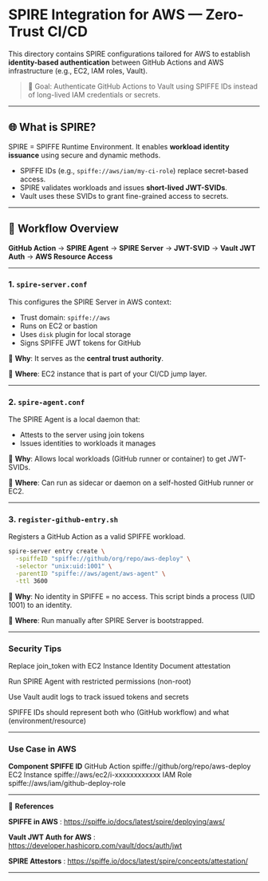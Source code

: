 # SPIRE Integration for AWS — Zero-Trust CI/CD

This directory contains SPIRE configurations tailored for AWS to establish **identity-based authentication** between GitHub Actions and AWS infrastructure (e.g., EC2, IAM roles, Vault).

> 🎯 Goal: Authenticate GitHub Actions to Vault using SPIFFE IDs instead of long-lived IAM credentials or secrets.

---

## 🌐 What is SPIRE?

SPIRE = SPIFFE Runtime Environment. It enables **workload identity issuance** using secure and dynamic methods.

- SPIFFE IDs (e.g., `spiffe://aws/iam/my-ci-role`) replace secret-based access.
- SPIRE validates workloads and issues **short-lived JWT-SVIDs**.
- Vault uses these SVIDs to grant fine-grained access to secrets.

---

## 🔁 Workflow Overview

**GitHub Action** → **SPIRE Agent** → **SPIRE Server** → **JWT-SVID** → **Vault JWT Auth** → **AWS Resource Access**


---

### 1. `spire-server.conf`

This configures the SPIRE Server in AWS context:

- Trust domain: `spiffe://aws`
- Runs on EC2 or bastion
- Uses `disk` plugin for local storage
- Signs SPIFFE JWT tokens for GitHub

📌 **Why**: It serves as the **central trust authority**.

📌 **Where**: EC2 instance that is part of your CI/CD jump layer.

---

### 2. `spire-agent.conf`

The SPIRE Agent is a local daemon that:
- Attests to the server using join tokens
- Issues identities to workloads it manages

📌 **Why**: Allows local workloads (GitHub runner or container) to get JWT-SVIDs.

📌 **Where**: Can run as sidecar or daemon on a self-hosted GitHub runner or EC2.

---

### 3. `register-github-entry.sh`

Registers a GitHub Action as a valid SPIFFE workload.

```bash
spire-server entry create \
  -spiffeID "spiffe://github/org/repo/aws-deploy" \
  -selector "unix:uid:1001" \
  -parentID "spiffe://aws/agent/aws-agent" \
  -ttl 3600
````

📌 **Why**: No identity in SPIFFE = no access. This script binds a process (UID 1001) to an identity.

📌 **Where**: Run manually after SPIRE Server is bootstrapped.

---

### Security Tips

Replace join_token with EC2 Instance Identity Document attestation

Run SPIRE Agent with restricted permissions (non-root)

Use Vault audit logs to track issued tokens and secrets

SPIFFE IDs should represent both who (GitHub workflow) and what (environment/resource)

---

### Use Case in AWS

**Component**	            **SPIFFE ID**
GitHub Action	        spiffe://github/org/repo/aws-deploy
EC2 Instance	        spiffe://aws/ec2/i-xxxxxxxxxxxx
IAM Role	            spiffe://aws/iam/github-deploy-role

---

🔗 **References**

**SPIFFE in AWS** : https://spiffe.io/docs/latest/spire/deploying/aws/

**Vault JWT Auth for AWS** : https://developer.hashicorp.com/vault/docs/auth/jwt

**SPIRE Attestors** : https://spiffe.io/docs/latest/spire/concepts/attestation/

---
